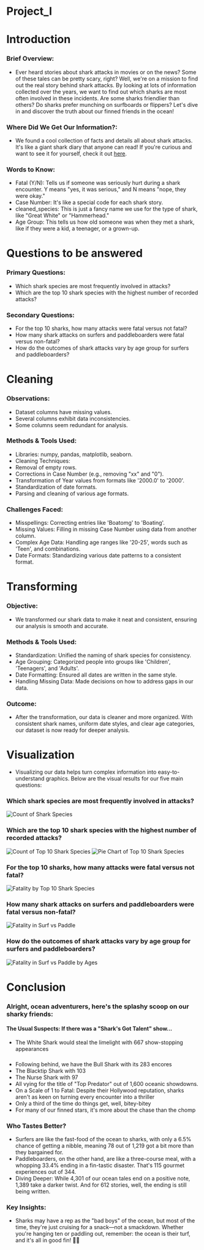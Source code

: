 # Project_I

# Introduction

### Brief Overview:
- Ever heard stories about shark attacks in movies or on the news? Some of these tales can be pretty scary, right? Well, we're on a mission to find out the real story behind shark attacks. By looking at lots of information collected over the years, we want to find out which sharks are most often involved in these incidents. Are some sharks friendlier than others? Do sharks prefer munching on surfboards or flippers? Let's dive in and discover the truth about our finned friends in the ocean!

### Where Did We Get Our Information?:
- We found a cool collection of facts and details all about shark attacks. It's like a giant shark diary that anyone can read! If you're curious and want to see it for yourself, check it out [here](https://www.kaggle.com/datasets/teajay/global-shark-attacks).

### Words to Know:
- Fatal (Y/N): Tells us if someone was seriously hurt during a shark encounter. Y means "yes, it was serious," and N means "nope, they were okay."
- Case Number: It's like a special code for each shark story.
- cleaned_species: This is just a fancy name we use for the type of shark, like "Great White" or "Hammerhead."
- Age Group: This tells us how old someone was when they met a shark, like if they were a kid, a teenager, or a grown-up.

# Questions to be answered
### Primary Questions: 

- Which shark species are most frequently involved in attacks?
- Which are the top 10 shark species with the highest number of recorded attacks?
### Secondary Questions:
 - For the top 10 sharks, how many attacks were fatal versus not fatal?
 - How many shark attacks on surfers and paddleboarders were fatal versus non-fatal?
 - How do the outcomes of shark attacks vary by age group for surfers and paddleboarders?
# Cleaning
### Observations:
- Dataset columns have missing values.
- Several columns exhibit data inconsistencies.
- Some columns seem redundant for analysis.
### Methods & Tools Used:
- Libraries: numpy, pandas, matplotlib, seaborn.
- Cleaning Techniques:
- Removal of empty rows.
- Corrections in Case Number (e.g., removing "xx" and "0").
- Transformation of Year values from formats like '2000.0' to '2000'.
- Standardization of date formats.
- Parsing and cleaning of various age formats.
### Challenges Faced:
- Misspellings: Correcting entries like 'Boatomg' to 'Boating'.
- Missing Values: Filling in missing Case Number using data from another column.
- Complex Age Data: Handling age ranges like '20-25', words such as 'Teen', and combinations.
- Date Formats: Standardizing various date patterns to a consistent format.

# Transforming
### Objective:
- We transformed our shark data to make it neat and consistent, ensuring our analysis is smooth and accurate.

### Methods & Tools Used:
- Standardization: Unified the naming of shark species for consistency.
- Age Grouping: Categorized people into groups like 'Children', 'Teenagers', and 'Adults'.
- Date Formatting: Ensured all dates are written in the same style.
- Handling Missing Data: Made decisions on how to address gaps in our data.
### Outcome:
- After the transformation, our data is cleaner and more organized. With consistent shark names, uniform date styles, and clear age categories, our dataset is now ready for deeper analysis.
# Visualization
- Visualizing our data helps turn complex information into easy-to-understand graphics. Below are the visual results for our five main questions:

### Which shark species are most frequently involved in attacks?
![Count of Shark Species](./images/Shark%20Species/Count_Sharkspecies2.png)
### Which are the top 10 shark species with the highest number of recorded attacks?
![Count of Top 10 Shark Species](./images/Shark%20Species/Count_Sharkspecies_top10_bar.png)
![Pie Chart of Top 10 Shark Species](./images/Shark%20Species/top10_Sharkspecies_pie.png)


### For the top 10 sharks, how many attacks were fatal versus not fatal?
![Fatality by Top 10 Shark Species](./images/Shark%20Species/top10_Sharkspecies_fatality_bar.png)

### How many shark attacks on surfers and paddleboarders were fatal versus non-fatal?
![Fatality in Surf vs Paddle](./images/Surf%20v%20paddle/fatality_surf_vs_paddle.png)

### How do the outcomes of shark attacks vary by age group for surfers and paddleboarders?
![Fatality in Surf vs Paddle by Ages](./images/Surf%20v%20paddle/fatality_surf_vs_paddle_ages.png)

# Conclusion

### Alright, ocean adventurers, here's the splashy scoop on our sharky friends:

#### The Usual Suspects: If there was a "Shark's Got Talent" show... 
- The White Shark would steal the limelight with 667 show-stopping appearances
### 
- Following behind, we have the Bull Shark with its 283 encores
- The Blacktip Shark with 103
- The Nurse Shark with 97
- All vying for the title of "Top Predator" out of 1,600 oceanic showdowns.
- On a Scale of 1 to Fatal: Despite their Hollywood reputation, sharks aren't as keen on turning every encounter into a thriller
- Only a third of the time do things get, well, bitey-bitey
- For many of our finned stars, it's more about the chase than the chomp

### Who Tastes Better?

- Surfers are like the fast-food of the ocean to sharks, with only a 6.5% chance of getting a nibble, meaning 78 out of 1,219 got a bit more than they bargained for.
- Paddleboarders, on the other hand, are like a three-course meal, with a whopping 33.4% ending in a fin-tastic disaster. That's 115 gourmet experiences out of 344.
- Diving Deeper: While 4,301 of our ocean tales end on a positive note, 1,389 take a darker twist. And for 612 stories, well, the ending is still being written.

### Key Insights:
- Sharks may have a rep as the "bad boys" of the ocean, but most of the time, they're just cruising for a snack—not a smackdown. Whether you're hanging ten or paddling out, remember: the ocean is their turf, and it's all in good fin! 🦈🌊